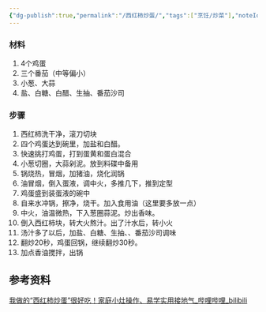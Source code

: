 ```yaml
---
{"dg-publish":true,"permalink":"/西红柿炒蛋/","tags":["烹饪/炒菜"],"noteIcon":""}
---
```


### 材料
1. 4个鸡蛋
2. 三个番茄（中等偏小）
3. 小葱、大蒜
4. 盐、白糖、白醋、生抽、番茄沙司

### 步骤
1. 西红柿洗干净，滚刀切块
2. 四个鸡蛋达到碗里，加盐和白醋。
3. 快速挑打鸡蛋，打到蛋黄和蛋白混合
4. 小葱切圈，大蒜剁泥。放到料碟中备用
5. 锅烧热，冒烟，加猪油，烧化润锅
6. 油冒烟，倒入蛋液，调中火，多推几下，推到定型
7. 鸡蛋盛到装蛋液的碗中
8. 自来水冲锅，擦净，烧干。加入食用油（这里要多放一点）
9. 中火，油温微热，下入葱圈蒜泥。炒出香味。
10. 倒入西红柿块，转大火熬汁。出了汁水后，转小火
11. 汤汁多了以后，加盐、白糖、生抽、、番茄沙司调味
12. 翻炒20秒，鸡蛋回锅，继续翻炒30秒。
13. 加点香油搅拌，出锅


## 参考资料
[我做的“西红柿炒蛋”很好吃！家庭小灶操作、易学实用接地气_哔哩哔哩_bilibili](https://www.bilibili.com/video/BV1iS4y1U7u6)